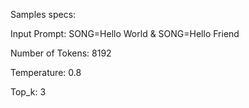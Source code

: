 Samples specs:

Input Prompt: SONG=Hello World & SONG=Hello Friend

Number of Tokens: 8192

Temperature: 0.8

Top_k: 3

